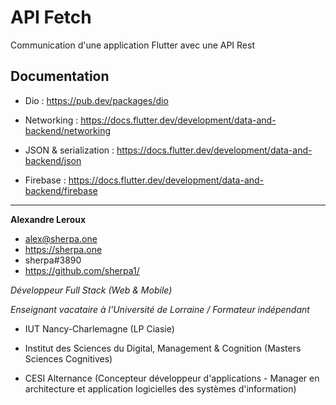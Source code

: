 # API Fetch 

Communication d'une application Flutter avec une API Rest

## Documentation

- Dio : https://pub.dev/packages/dio

- Networking : https://docs.flutter.dev/development/data-and-backend/networking

- JSON & serialization : https://docs.flutter.dev/development/data-and-backend/json

- Firebase : https://docs.flutter.dev/development/data-and-backend/firebase

---

__Alexandre Leroux__

- alex@sherpa.one
- https://sherpa.one
- sherpa#3890
- https://github.com/sherpa1/

_Développeur Full Stack (Web & Mobile)_

_Enseignant vacataire à l'Université de Lorraine / Formateur indépendant_

- IUT Nancy-Charlemagne (LP Ciasie)

- Institut des Sciences du Digital, Management & Cognition (Masters Sciences Cognitives)

- CESI Alternance (Concepteur développeur d'applications - Manager en architecture et application logicielles des systèmes d'information) 
